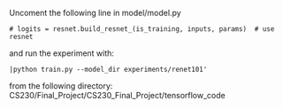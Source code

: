 Uncoment the following line in model/model.py
~~~
# logits = resnet.build_resnet_(is_training, inputs, params)  # use resnet

~~~
and run the experiment with:
~~~
|python train.py --model_dir experiments/renet101'
~~~

from the following directory: CS230/Final_Project/CS230_Final_Project/tensorflow_code

